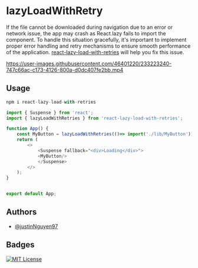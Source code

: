 # lazyLoadWithRetry
If the file cannot be downloaded during navigation due to an error or network issue, the app may crash as React.lazy fails to import the component. To handle this situation gracefully, it's important to implement proper error handling and retry mechanisms to ensure smooth performance of the application. [react-lazy-load-with-retries](https://www.npmjs.com/package/react-lazy-load-with-retries) will help you fix this issue. 

https://user-images.githubusercontent.com/46401220/233223240-747c66ac-c173-4126-800a-d0dc407fe2bb.mp4

## Usage
```js
npm i react-lazy-load-with-retries
```

```js
import { Suspense } from 'react';
import { lazyLoadWithRetries } from 'react-lazy-load-with-retries';

function App() {
    const MyButton = lazyLoadWithRetries(()=> import('./lib/MyButton'))
    return (
        <>
            <Suspense fallback="<div>Loading</div>">
            <MyButton/>
            </Suspense>
        </>
    );
}


export default App;
```
## Authors

- [@justinNguyen97](https://github.com/hungnv1997)


## Badges


[![MIT License](https://img.shields.io/badge/License-MIT-green.svg)](https://choosealicense.com/licenses/mit/)

